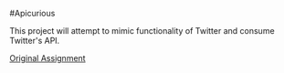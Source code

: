 #Apicurious

This project will attempt to mimic functionality of Twitter and consume Twitter's API.

[Original Assignment](https://github.com/turingschool/lesson_plans/blob/master/ruby_03-professional_rails_applications/apicurious.md#technical-expectations)
